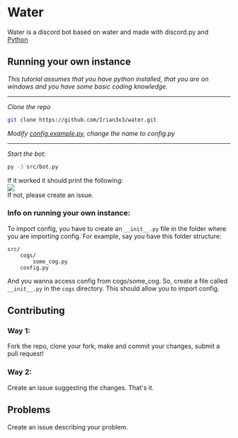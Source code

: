 <!-- https://pypi.org/project/discord.py -->

# Water
Water is a discord bot based on water and made with discord.py and [Python](https://python.org "Python - https://python.org")

## Running your own instance
*This tutorial assumes that you have python installed, that you are on windows and you have some basic coding knowledge.*  

---
*Clone the repo*
```sh
git clone https://github.com/Irian3x3/water.git
```
*Modify [config.example.py](src/config.example.py), change the name to config.py*

---
*Start the bot:*  
```sh
py -3 src/bot.py
```
If it worked it should print the following:  
[![](https://i.imgur.com/EFLrh8s.png)](/#)  
If not, please create an issue.

### Info on running your own instance:
To import config, you have to create an `__init__.py` file in the folder where you are importing config. For example, say you have this folder structure:
```
src/
    cogs/
        some_cog.py
    config.py
```
And you wanna access config from cogs/some_cog. So, create a file called `__init__.py` in the `cogs` directory. This should allow you to import config.

## Contributing
### Way 1:
Fork the repo, clone your fork, make and commit your changes, submit a pull request!
### Way 2:
Create an issue suggesting the changes. That's it.
## Problems
Create an issue describing your problem.